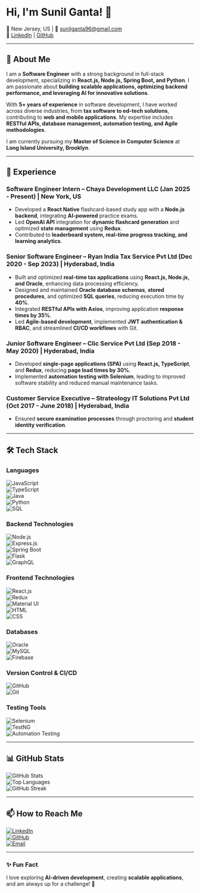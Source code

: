 # Hi, I'm Sunil Ganta! 👋

📍 New Jersey, US | 📧 [sunilganta96@gmail.com](mailto:sunilganta96@gmail.com)  
🔗 [LinkedIn](https://www.linkedin.com/in/sunil-ganta-profile/) | [GitHub](https://github.com/Sunil0124)

---

## 🚀 About Me  

I am a **Software Engineer** with a strong background in full-stack development, specializing in **React.js, Node.js, Spring Boot, and Python**. I am passionate about **building scalable applications, optimizing backend performance, and leveraging AI for innovative solutions**.

With **5+ years of experience** in software development, I have worked across diverse industries, from **tax software to ed-tech solutions**, contributing to **web and mobile applications**. My expertise includes **RESTful APIs, database management, automation testing, and Agile methodologies**.

I am currently pursuing my **Master of Science in Computer Science** at **Long Island University, Brooklyn**.

---

## 💼 Experience  

### Software Engineer Intern – Chaya Development LLC (Jan 2025 - Present) | New York, US  
- Developed a **React Native** flashcard-based study app with a **Node.js backend**, integrating **AI-powered** practice exams.  
- Led **OpenAI API** integration for **dynamic flashcard generation** and optimized **state management** using **Redux**.  
- Contributed to **leaderboard system, real-time progress tracking, and learning analytics**.  

### Senior Software Engineer – Ryan India Tax Service Pvt Ltd (Dec 2020 - Sep 2023) | Hyderabad, India  
- Built and optimized **real-time tax applications** using **React.js, Node.js, and Oracle**, enhancing data processing efficiency.  
- Designed and maintained **Oracle database schemas**, **stored procedures**, and optimized **SQL queries**, reducing execution time by **40%**.  
- Integrated **RESTful APIs with Axios**, improving application **response times by 35%**.  
- Led **Agile-based development**, implemented **JWT authentication & RBAC**, and streamlined **CI/CD workflows** with Git.  

### Junior Software Engineer – Clic Service Pvt Ltd (Sep 2018 - May 2020) | Hyderabad, India  
- Developed **single-page applications (SPA)** using **React.js, TypeScript**, and **Redux**, reducing **page load times by 30%**.  
- Implemented **automation testing with Selenium**, leading to improved software stability and reduced manual maintenance tasks.  

### Customer Service Executive – Strateology IT Solutions Pvt Ltd (Oct 2017 - June 2018) | Hyderabad, India  
- Ensured **secure examination processes** through proctoring and **student identity verification**.  

---

## 🛠 Tech Stack  

### Languages  
![JavaScript](https://img.shields.io/badge/JavaScript-F7DF1E?style=flat&logo=javascript&logoColor=black)  
![TypeScript](https://img.shields.io/badge/TypeScript-3178C6?style=flat&logo=typescript&logoColor=white)  
![Java](https://img.shields.io/badge/Java-007396?style=flat&logo=java&logoColor=white)  
![Python](https://img.shields.io/badge/Python-3776AB?style=flat&logo=python&logoColor=white)  
![SQL](https://img.shields.io/badge/SQL-4479A1?style=flat&logo=MySQL&logoColor=white)  

### Backend Technologies  
![Node.js](https://img.shields.io/badge/Node.js-43853D?style=flat&logo=node.js&logoColor=white)  
![Express.js](https://img.shields.io/badge/Express.js-000000?style=flat&logo=express&logoColor=white)  
![Spring Boot](https://img.shields.io/badge/Spring%20Boot-6DB33F?style=flat&logo=spring-boot&logoColor=white)  
![Flask](https://img.shields.io/badge/Flask-000000?style=flat&logo=flask&logoColor=white)  
![GraphQL](https://img.shields.io/badge/GraphQL-E10098?style=flat&logo=graphql&logoColor=white)  

### Frontend Technologies  
![React.js](https://img.shields.io/badge/React-61DAFB?style=flat&logo=react&logoColor=black)  
![Redux](https://img.shields.io/badge/Redux-764ABC?style=flat&logo=redux&logoColor=white)  
![Material UI](https://img.shields.io/badge/Material--UI-0081CB?style=flat&logo=material-ui&logoColor=white)  
![HTML](https://img.shields.io/badge/HTML5-E34F26?style=flat&logo=html5&logoColor=white)  
![CSS](https://img.shields.io/badge/CSS3-1572B6?style=flat&logo=css3&logoColor=white)  

### Databases  
![Oracle](https://img.shields.io/badge/Oracle-F80000?style=flat&logo=oracle&logoColor=white)  
![MySQL](https://img.shields.io/badge/MySQL-4479A1?style=flat&logo=mysql&logoColor=white)  
![Firebase](https://img.shields.io/badge/Firebase-FFCA28?style=flat&logo=firebase&logoColor=black)  

### Version Control & CI/CD  
![GitHub](https://img.shields.io/badge/GitHub-181717?style=flat&logo=github&logoColor=white)  
![Git](https://img.shields.io/badge/Git-F05032?style=flat&logo=git&logoColor=white)  

### Testing Tools  
![Selenium](https://img.shields.io/badge/Selenium-43B02A?style=flat&logo=selenium&logoColor=white)  
![TestNG](https://img.shields.io/badge/TestNG-000000?style=flat&logo=testng&logoColor=white)  
![Automation Testing](https://img.shields.io/badge/Automation%20Testing-007396?style=flat)  

---

## 📊 GitHub Stats  

![GitHub Stats](https://github-readme-stats.vercel.app/api?username=yourusername&show_icons=true&theme=tokyonight)  
![Top Languages](https://github-readme-stats.vercel.app/api/top-langs/?username=yourusername&layout=compact&theme=tokyonight)  
![GitHub Streak](https://streak-stats.demolab.com?user=yourusername&theme=tokyonight&hide_border=true)  

---

## 📫 How to Reach Me  

[![LinkedIn](https://img.shields.io/badge/LinkedIn-blue?style=flat&logo=linkedin&logoColor=white)](https://www.linkedin.com/in/sunil-ganta-profile/)  
[![GitHub](https://img.shields.io/badge/GitHub-black?style=flat&logo=github&logoColor=white)](https://github.com/Sunil0124)  
[![Email](https://img.shields.io/badge/Email-D14836?style=flat&logo=gmail&logoColor=white)](mailto:sunilganta96@gmail.com)  

---

### ✨ Fun Fact  
I love exploring **AI-driven development**, creating **scalable applications**, and am always up for a challenge! 🚀  
